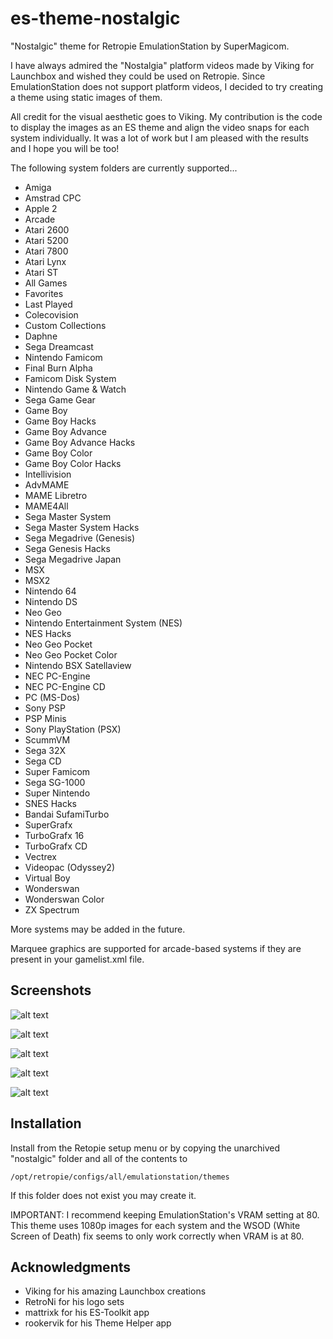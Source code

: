# es-theme-nostalgic

"Nostalgic" theme for Retropie EmulationStation by SuperMagicom.

I have always admired the "Nostalgia" platform videos made by Viking for Launchbox and wished they could be used on Retropie.  Since EmulationStation does not support platform videos, I decided to try creating a theme using static images of them.

All credit for the visual aesthetic goes to Viking. My contribution is the code to display the images as an ES theme and align the video snaps for each system individually. It was a lot of work but I am pleased with the results and I hope you will be too!


The following system folders are currently supported...

* Amiga
* Amstrad CPC
* Apple 2
* Arcade
* Atari 2600
* Atari 5200
* Atari 7800
* Atari Lynx
* Atari ST
* All Games
* Favorites
* Last Played
* Colecovision
* Custom Collections
* Daphne
* Sega Dreamcast
* Nintendo Famicom
* Final Burn Alpha
* Famicom Disk System
* Nintendo Game & Watch
* Sega Game Gear
* Game Boy
* Game Boy Hacks
* Game Boy Advance
* Game Boy Advance Hacks
* Game Boy Color
* Game Boy Color Hacks
* Intellivision
* AdvMAME
* MAME Libretro
* MAME4All
* Sega Master System
* Sega Master System Hacks
* Sega Megadrive (Genesis)
* Sega Genesis Hacks
* Sega Megadrive Japan
* MSX
* MSX2
* Nintendo 64
* Nintendo DS
* Neo Geo
* Nintendo Entertainment System (NES)
* NES Hacks
* Neo Geo Pocket
* Neo Geo Pocket Color
* Nintendo BSX Satellaview
* NEC PC-Engine
* NEC PC-Engine CD
* PC (MS-Dos)
* Sony PSP
* PSP Minis
* Sony PlayStation (PSX)
* ScummVM
* Sega 32X
* Sega CD
* Super Famicom
* Sega SG-1000
* Super Nintendo
* SNES Hacks
* Bandai SufamiTurbo
* SuperGrafx
* TurboGrafx 16
* TurboGrafx CD
* Vectrex
* Videopac (Odyssey2)
* Virtual Boy
* Wonderswan
* Wonderswan Color
* ZX Spectrum

More systems may be added in the future.

Marquee graphics are supported for arcade-based systems if they are present in your gamelist.xml file.


## Screenshots

![alt text](https://i.imgur.com/d9IIFOx.jpg)

![alt text](https://i.imgur.com/ptaFE7f.jpg)

![alt text](https://i.imgur.com/97iUrL7.jpg)

![alt text](https://i.imgur.com/bv1f9lf.jpg)

![alt text](https://i.imgur.com/8S3UJqa.jpg)

## Installation

Install from the Retopie setup menu or by copying the unarchived "nostalgic" folder and all of the contents to

```
/opt/retropie/configs/all/emulationstation/themes
```

If this folder does not exist you may create it.

IMPORTANT: I recommend keeping EmulationStation's VRAM setting at 80. This theme uses 1080p images for each system and the WSOD (White Screen of Death) fix seems to only work correctly when VRAM is at 80.


## Acknowledgments

* Viking for his amazing Launchbox creations
* RetroNi for his logo sets
* mattrixk for his ES-Toolkit app
* rookervik for his Theme Helper app

